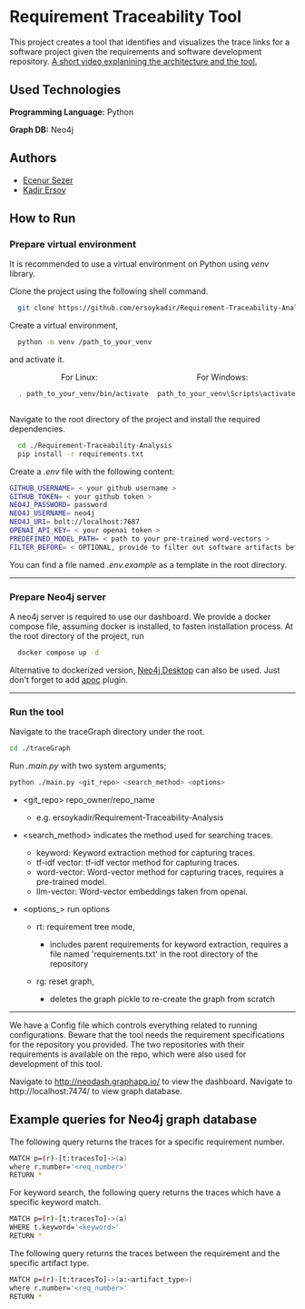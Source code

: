 
# Requirement Traceability Tool

This project creates a tool that identifies and visualizes the trace links for a software project given the requirements and software development repository.
[A short video explanining the architecture and the tool.](https://www.youtube.com/watch?v=DhbpC6D7EeE)

## Used Technologies

**Programming Language:** Python

**Graph DB:** Neo4j

  
## Authors

- [Ecenur Sezer](https://www.github.com/codingAku)
- [Kadir Ersoy](https://www.github.com/ersoykadir) 


  
## How to Run

<!---
The project needs Python=3.10.0 to operate. 
You can download it by clicking [here](https://www.python.org/downloads/release/python-3100/).
-->

### Prepare virtual environment

It is recommended to use a virtual environment on Python using _venv_ library.

Clone the project using the following shell command.

```bash
  git clone https://github.com/ersoykadir/Requirement-Traceability-Analysis.git
```

Create a virtual environment,
```bash
  python -m venv /path_to_your_venv
```
and activate it.
<div style="text-align: center; display: grid; grid-template-columns: 1fr 1fr">
  <div>
  For Linux:

  ```bash
    . path_to_your_venv/bin/activate
  ```
  </div>
  <div>
  For Windows:

  ```bash
    path_to_your_venv\Scripts\activate
  ```
  </div>
</div>

Navigate to the root directory of the project and install the required dependencies.

```bash
  cd ./Requirement-Traceability-Analysis
  pip install -r requirements.txt
```

Create a _.env_ file with the following content:
 
```bash
GITHUB_USERNAME= < your github username >
GITHUB_TOKEN= < your github token >
NEO4J_PASSWORD= password
NEO4J_USERNAME= neo4j
NEO4J_URI= bolt://localhost:7687
OPENAI_API_KEY= < your openai token >
PREDEFINED_MODEL_PATH= < path to your pre-trained word-vectors >
FILTER_BEFORE= < OPTIONAL, provide to filter out software artifacts before a certain date >
```
You can find a file named _.env.example_ as a template in the root directory.

-----
### Prepare Neo4j server

A neo4j server is required to use our dashboard. We provide a docker compose file, assuming docker is installed, to fasten installation process. At the root directory of the project, run
```bash
  docker compose up -d
```

Alternative to dockerized version, [Neo4j Desktop](https://neo4j.com/download/) can also be used. Just don't forget to add [apoc](https://neo4j.com/labs/apoc/4.4/installation/) plugin.

-----
### Run the tool
Navigate to the traceGraph directory under the root.
```bash
cd ./traceGraph
```

Run _.main.py_ with two system arguments; 

```bash
python ./main.py <git_repo> <search_method> <options>
```

- <git_repo>  repo_owner/repo_name 
  - e.g. ersoykadir/Requirement-Traceability-Analysis

- <search_method> indicates the method used for searching traces.
  - keyword:  Keyword extraction method for capturing traces.
  - tf-idf vector: tf-idf vector method for capturing traces.
  - word-vector: Word-vector method for capturing traces, requires a pre-trained model.
  - llm-vector: Word-vector embeddings taken from openai.

- <options_> run options

  - rt:    requirement tree mode,
    - includes parent requirements for keyword extraction, requires a file named 'requirements.txt' in the root directory of the repository
          
  - rg:    reset graph, 
    - deletes the graph pickle to re-create the graph from scratch

---------

We have a Config file which controls everything related to running configurations. Beware that the tool needs the requirement specifications for the repository you provided. The two repositories with their requirements is available on the repo, which were also used for development of this tool.


Navigate to http://neodash.graphapp.io/ to view the dashboard.
Navigate to http://localhost:7474/ to view graph database.

  
## Example queries for Neo4j graph database

The following query returns the traces for a specific requirement number.

```bash
MATCH p=(r)-[t:tracesTo]->(a) 
where r.number='<req_number>'
RETURN *
```

For keyword search, the following query returns the traces which have a specific keyword match.

```bash
MATCH p=(r)-[t:tracesTo]->(a) 
WHERE t.keyword='<keyword>'
RETURN *
```

The following query returns the traces between the requirement and the specific artifact type.

```bash
MATCH p=(r)-[t:tracesTo]->(a:<artifact_type>) 
where r.number='<req_number>'
RETURN *
```
  
